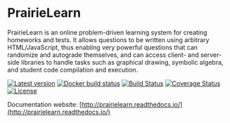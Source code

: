 
# PrairieLearn

PrairieLearn is an online problem-driven learning system for creating homeworks and tests. It allows questions to be written using arbitrary HTML/JavaScript, thus enabling very powerful questions that can randomize and autograde themselves, and can access client- and server-side libraries to handle tasks such as graphical drawing, symbolic algebra, and student code compilation and execution.

[![Latest version](https://img.shields.io/github/tag/PrairieLearn/PrairieLearn.svg?label=version)](https://github.com/PrairieLearn/PrairieLearn/blob/master/ChangeLog.md) [![Docker build status](https://img.shields.io/docker/automated/prairielearn/prairielearn.svg)](https://hub.docker.com/r/prairielearn/prairielearn/builds/) [![Build Status](https://img.shields.io/travis/PrairieLearn/PrairieLearn/master.svg)](https://travis-ci.org/PrairieLearn/PrairieLearn) [![Coverage Status](https://coveralls.io/repos/github/PrairieLearn/PrairieLearn/badge.svg?branch=master)](https://coveralls.io/github/PrairieLearn/PrairieLearn?branch=master) [![License](https://img.shields.io/github/license/PrairieLearn/PrairieLearn.svg)](https://github.com/PrairieLearn/PrairieLearn/blob/master/LICENSE.md)

Documentation website: [http://prairielearn.readthedocs.io/](http://prairielearn.readthedocs.io/)
